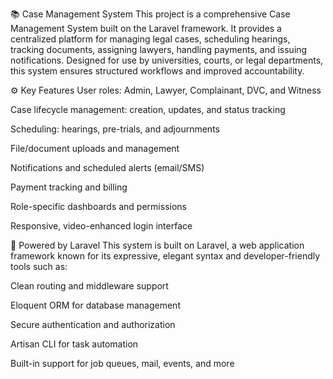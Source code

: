 
📚 Case Management System
This project is a comprehensive Case Management System built on the Laravel framework. It provides a centralized platform for managing legal cases, scheduling hearings, tracking documents, assigning lawyers, handling payments, and issuing notifications. Designed for use by universities, courts, or legal departments, this system ensures structured workflows and improved accountability.

⚙️ Key Features
User roles: Admin, Lawyer, Complainant, DVC, and Witness

Case lifecycle management: creation, updates, and status tracking

Scheduling: hearings, pre-trials, and adjournments

File/document uploads and management

Notifications and scheduled alerts (email/SMS)

Payment tracking and billing

Role-specific dashboards and permissions

Responsive, video-enhanced login interface

🚀 Powered by Laravel
This system is built on Laravel, a web application framework known for its expressive, elegant syntax and developer-friendly tools such as:

Clean routing and middleware support

Eloquent ORM for database management

Secure authentication and authorization

Artisan CLI for task automation

Built-in support for job queues, mail, events, and more